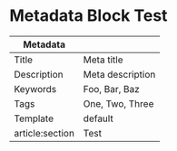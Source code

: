 # Metadata Block Test



|Metadata||
|-|-|
|Title|Meta title|
|Description|Meta description|
|Keywords|Foo, Bar, Baz|
|Tags|One, Two, Three|
|Template|default|
|article:section|Test|
